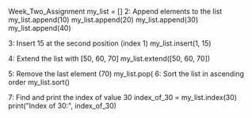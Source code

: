 Week_Two_Assignment
my_list = []
 2: Append elements to the list
my_list.append(10)
my_list.append(20)
my_list.append(30)
my_list.append(40)

 3: Insert 15 at the second position (index 1)
my_list.insert(1, 15)

  4: Extend the list with [50, 60, 70]
my_list.extend([50, 60, 70])

 5: Remove the last element (70)
my_list.pop(
6: Sort the list in ascending order
my_list.sort()

7: Find and print the index of value 30
index_of_30 = my_list.index(30)
print("Index of 30:", index_of_30)

